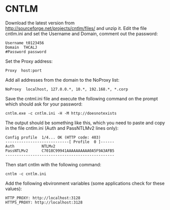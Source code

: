 CNTLM
======

Download the latest version from http://sourceforge.net/projects/cntlm/files/ and unzip it.
Edit the file cntlm.ini and set the Username and Domain, comment out the password:
	
	Username t0123456
	Domain  THCALJ
	#Password password

Set the Proxy address:
	
	Proxy  host:port

Add all addresses from the domain to the NoProxy list:
	
	NoProxy  localhost, 127.0.0.*, 10.*, 192.168.*, *.corp

Save the cntml.ini file and execute the following command on the prompt which should ask for your password: 
	
	cntlm.exe -c cntlm.ini -H -M http://doesnotexists 

The output should be something like this, which you need to paste and copy in the file cntlm.ini (Auth and PassNTLMv2 lines only):
	
	Config profile  1/4... OK (HTTP code: 403)
	----------------------------[ Profile  0 ]------
	Auth            NTLMv2
	PassNTLMv2      C7018C99941AAAAAAAAAA0A5F9A3AFB5
	------------------------------------------------

Then start cntlm with the following command:
	
	cntlm -c cntlm.ini


Add the following ebvironment variables (some applications check for these values):
	
	HTTP_PROXY: http://localhost:3128
	HTTPS_PROXY: http://localhost:3128
